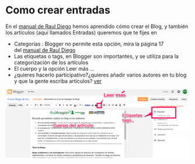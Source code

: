
# Como crear entradas

En el [manual de Raul Diego](http://www.rauldiego.es/manual-blogger/) hemos aprendido cómo crear el Blog, y también los artículos (aquí llamados Entradas) queremos que te fijes en 

- Categorías : Blogger no permite esta opción, mira la página 17 del [manual de Raul Diego](http://www.rauldiego.es/manual-blogger/)
- Las etiquetas o tags, en Blogger son importantes, y se utiliza para la categorización de los artículos
- El cuerpo y la opción Leer más ...
- ¿quieres hacerlo participativo?¿quieres añadir varios autores en tu blog y que la gente escriba artículos? [ver](https://support.google.com/blogger/answer/42673?hl=es)




![](img/bloger-articulo.png)

